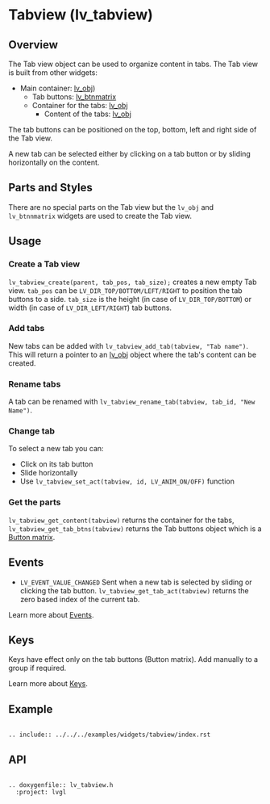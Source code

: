 
# Tabview (lv_tabview)

## Overview

The Tab view object can be used to organize content in tabs.
The Tab view is built from other widgets:
- Main container: [lv_obj](/widgets/obj))
  - Tab buttons: [lv_btnmatrix](/widgets/core/btnmatrix)
  - Container for the tabs: [lv_obj](/widgets/obj)
     - Content of the tabs: [lv_obj](/widgets/obj)

The tab buttons can be positioned on the top, bottom, left and right side of the Tab view.

A new tab can be selected either by clicking on a tab button or by sliding horizontally on the content.

## Parts and Styles
There are no special parts on the Tab view but the `lv_obj` and `lv_btnnmatrix` widgets are used to create the Tab view.

## Usage

### Create a Tab view

`lv_tabview_create(parent, tab_pos, tab_size);` creates a new empty Tab view.  `tab_pos` can be `LV_DIR_TOP/BOTTOM/LEFT/RIGHT` to position the tab buttons to a side.
`tab_size` is the height (in case of `LV_DIR_TOP/BOTTOM`) or width (in case of `LV_DIR_LEFT/RIGHT`) tab buttons.

### Add tabs

New tabs can be added with `lv_tabview_add_tab(tabview, "Tab name")`. This will return a pointer to an [lv_obj](/widgets/obj) object where the tab's content can be created.

### Rename tabs

A tab can be renamed with `lv_tabview_rename_tab(tabview, tab_id, "New Name")`.

### Change tab

To select a new tab you can:
- Click on its tab button
- Slide horizontally
- Use `lv_tabview_set_act(tabview, id, LV_ANIM_ON/OFF)` function

### Get the parts

`lv_tabview_get_content(tabview)` returns the container for the tabs, `lv_tabview_get_tab_btns(tabview)` returns the Tab buttons object which is a [Button matrix](/widgets/core/btnmatrix).

## Events
- `LV_EVENT_VALUE_CHANGED` Sent when a new tab is selected by sliding or clicking the tab button. `lv_tabview_get_tab_act(tabview)` returns the zero based index of the current tab.

Learn more about [Events](/overview/event).

## Keys

Keys have effect only on the tab buttons (Button matrix). Add manually to a group if required.

Learn more about [Keys](/overview/indev).

## Example

```eval_rst

.. include:: ../../../examples/widgets/tabview/index.rst

```

## API

```eval_rst

.. doxygenfile:: lv_tabview.h
  :project: lvgl

```
